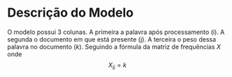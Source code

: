 # Descrição do Modelo
O modelo possui 3 colunas. A primeira a palavra após processamento (i). A segunda o documento em que está presente (j). A terceira o peso dessa palavra no documento ($k$). Seguindo a fórmula da matriz de frequências $X$ onde $$X_{ij} = k$$
